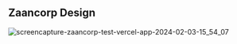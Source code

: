 ## Zaancorp Design

![screencapture-zaancorp-test-vercel-app-2024-02-03-15_54_07](https://github.com/Umer-Aziz/onlineQuran/assets/62507205/d0d132de-f80f-43bb-8760-8313bb5a6e53)
